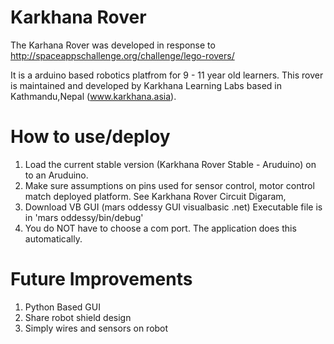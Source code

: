 Karkhana Rover
=============

The Karhana Rover was developed in response to http://spaceappschallenge.org/challenge/lego-rovers/

It is a arduino based robotics platfrom for 9  - 11 year old learners. This rover is maintained and developed by
Karkhana Learning Labs based in Kathmandu,Nepal (www.karkhana.asia). 

How to use/deploy
==================
1. Load the current stable version (Karkhana Rover Stable - Aruduino) on to an Aruduino.
2. Make sure assumptions on pins used for sensor control, motor control match deployed platform. See Karkhana Rover
Circuit Digaram,
3. Download VB GUI (mars oddessy GUI visualbasic .net) Executable file is in 'mars oddessy/bin/debug'
4. You do NOT have to choose a com port. The application does this automatically.

Future Improvements
====================
1. Python Based GUI
2. Share robot shield design
3. Simply wires and sensors on robot
